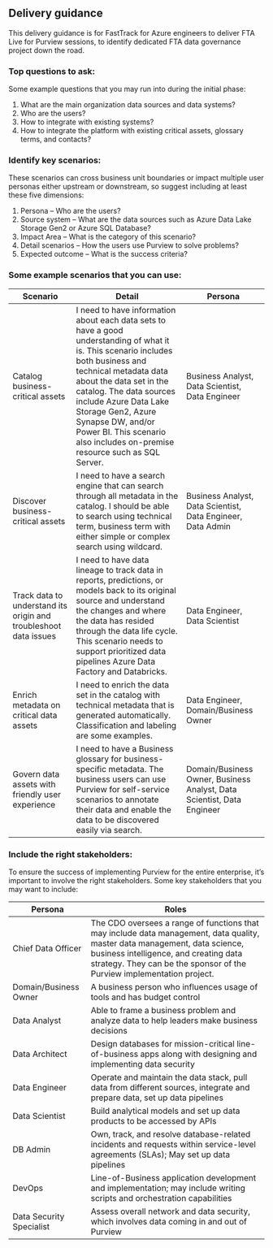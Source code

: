 ## Delivery guidance

This delivery guidance is for FastTrack for Azure engineers to deliver FTA Live for Purview sessions, to identify dedicated FTA data governance project down the road. 

### Top questions to ask: 
Some example questions that you may run into during the initial phase:
1.	What are the main organization data sources and data systems?
2.	Who are the users?
3.	How to integrate with existing systems?
4.	How to integrate the platform with existing critical assets, glossary terms, and contacts?

### Identify key scenarios: 
These scenarios can cross business unit boundaries or impact multiple user personas either upstream or downstream, so suggest including at least these five dimensions:
1.	Persona – Who are the users?
2.	Source system – What are the data sources such as Azure Data Lake Storage Gen2 or Azure SQL Database?
3.	Impact Area – What is the category of this scenario?
4.	Detail scenarios – How the users use Purview to solve problems?
5.	Expected outcome – What is the success criteria?

### Some example scenarios that you can use:

| Scenario| Detail| Persona |
|-----  |-----|---------- |
| Catalog business-critical assets|I need to have information about each data sets to have a good understanding of what it is. This scenario includes both business and technical metadata data about the data set in the catalog. The data sources include Azure Data Lake Storage Gen2, Azure Synapse DW, and/or Power BI. This scenario also includes on-premise resource such as SQL Server.	| Business Analyst, Data Scientist, Data Engineer|
|Discover business-critical assets| I need to have a search engine that can search through all metadata in the catalog. I should be able to search using technical term, business term with either simple or complex search using wildcard.	| Business Analyst, Data Scientist, Data Engineer, Data Admin| 
| Track data to understand its origin and troubleshoot data issues	| I need to have data lineage to track data in reports, predictions, or models back to its original source and understand the changes and where the data has resided through the data life cycle. This scenario needs to support prioritized data pipelines Azure Data Factory and Databricks.	| Data Engineer, Data Scientist| 
| Enrich metadata on critical data assets	| I need to enrich the data set in the catalog with technical metadata that is generated automatically. Classification and labeling are some examples.	| Data Engineer, Domain/Business Owner| 
| Govern data assets with friendly user experience| 	I need to have a Business glossary for business-specific metadata. The business users can use Purview for self-service scenarios to annotate their data and enable the data to be discovered easily via search.	| Domain/Business Owner, Business Analyst, Data Scientist, Data Engineer|


### Include the right stakeholders: 
To ensure the success of implementing Purview for the entire enterprise, it’s important to involve the right stakeholders.  Some key stakeholders that you may want to include:


|Persona|Roles|
|-----  |-----|
|Chief Data Officer| The CDO oversees a range of functions that may include data management, data quality, master data management, data science, business intelligence, and creating data strategy. They can be the sponsor of the Purview implementation project.|
|Domain/Business Owner	| A business person who influences usage of tools and has budget control|
| Data Analyst	| Able to frame a business problem and analyze data to help leaders make business decisions|
|Data Architect	| Design databases for mission-critical line-of-business apps along with designing and implementing data security| 
| Data Engineer	| Operate and maintain the data stack, pull data from different sources, integrate and prepare data, set up data pipelines|
| Data Scientist|	Build analytical models and set up data products to be accessed by APIs|
| DB Admin|	Own, track, and resolve database-related incidents and requests within service-level agreements (SLAs); May set up data pipelines|
|DevOps	| Line-of-Business application development and implementation; may include writing scripts and orchestration capabilities|
|Data Security Specialist	| Assess overall network and data security, which involves data coming in and out of Purview|

